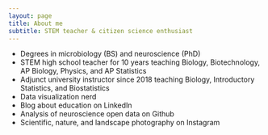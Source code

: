 ```yaml
---
layout: page
title: About me
subtitle: STEM teacher & citizen science enthusiast
---
```


- Degrees in microbiology (BS) and neuroscience (PhD)
- STEM high school teacher for 10 years teaching Biology, Biotechnology, AP Biology, Physics, and AP Statistics
- Adjunct university instructor since 2018 teaching Biology, Introductory Statistics, and Biostatistics
- Data visualization nerd
- Blog about education on LinkedIn
- Analysis of neuroscience open data on Github
- Scientific, nature, and landscape photography on Instagram

